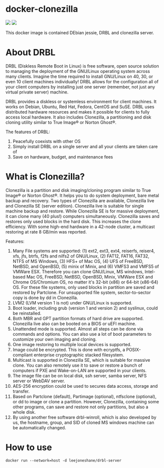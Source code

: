 # docker-clonezilla
[![](https://images.microbadger.com/badges/version/leejoneshane/drbl-server.svg)](http://microbadger.com/images/leejoneshane/drbl-server "Get your own version badge on microbadger.com")
[![](https://images.microbadger.com/badges/image/leejoneshane/drbl-server.svg)](http://microbadger.com/images/leejoneshane/drbl-server "Get your own image badge on microbadger.com")

This docker image is contained DEbian jessie, DRBL and clonezilla server.

# About DRBL

DRBL (Diskless Remote Boot in Linux) is free software, open source solution to managing the deployment of the GNU/Linux operating system across many clients. Imagine the time required to install GNU/Linux on 40, 30, or even 10 client machines individually! DRBL allows for the configuration all of your client computers by installing just one server (remember, not just any virtual private server) machine.

DRBL provides a diskless or systemless environment for client machines. It works on Debian, Ubuntu, Red Hat, Fedora, CentOS and SuSE. DRBL uses distributed hardware resources and makes it possible for clients to fully access local hardware. It also includes Clonezilla, a partitioning and disk cloning utility similar to True Image® or Norton Ghost®.

The features of DRBL:
1. Peacefully coexists with other OS
2. Simply install DRBL on a single server and all your clients are taken care of
3. Save on hardware, budget, and maintenance fees

# What is Clonezilla?

Clonezilla is a partition and disk imaging/cloning program similar to True Image® or Norton Ghost®. It helps you to do system deployment, bare metal backup and recovery. Two types of Clonezilla are available, Clonezilla live and Clonezilla SE (server edition). Clonezilla live is suitable for single machine backup and restore. While Clonezilla SE is for massive deployment, it can clone many (40 plus!) computers simultaneously. Clonezilla saves and restores only used blocks in the hard disk. This increases the clone efficiency. With some high-end hardware in a 42-node cluster, a multicast restoring at rate 8 GB/min was reported.

Features:
1. Many File systems are supported: (1) ext2, ext3, ext4, reiserfs, reiser4, xfs, jfs, btrfs, f2fs and nilfs2 of GNU/Linux, (2) FAT12, FAT16, FAT32, NTFS of MS Windows, (3) HFS+ of Mac OS, (4) UFS of FreeBSD, NetBSD, and OpenBSD, (5) minix of Minix, and (6) VMFS3 and VMFS5 of VMWare ESX. Therefore you can clone GNU/Linux, MS windows, Intel-based Mac OS, FreeBSD, NetBSD, OpenBSD, Minix, VMWare ESX and Chrome OS/Chromium OS, no matter it's 32-bit (x86) or 64-bit (x86-64) OS. For these file systems, only used blocks in partition are saved and restored by Partclone. For unsupported file system, sector-to-sector copy is done by dd in Clonezilla.
2. LVM2 (LVM version 1 is not) under GNU/Linux is supported.
3. Boot loader, including grub (version 1 and version 2) and syslinux, could be reinstalled.
4. Both MBR and GPT partition formats of hard drive are supported. Clonezilla live also can be booted on a BIOS or uEFI machine.
5. Unattended mode is supported. Almost all steps can be done via commands and options. You can also use a lot of boot parameters to customize your own imaging and cloning.
6. One image restoring to multiple local devices is supported.
7. Image could be encrypted. This is done with ecryptfs, a POSIX-compliant enterprise cryptographic stacked filesystem.
8. Multicast is supported in Clonezilla SE, which is suitable for massive clone. You can also remotely use it to save or restore a bunch of computers if PXE and Wake-on-LAN are supported in your clients.
9. The image file can be on local disk, ssh server, samba server, NFS server or WebDAV server.
10. AES-256 encryption could be used to secures data access, storage and transfer.
11. Based on Partclone (default), Partimage (optional), ntfsclone (optional), or dd to image or clone a partition. However, Clonezilla, containing some other programs, can save and restore not only partitions, but also a whole disk.
12. By using another free software drbl-winroll, which is also developed by us, the hostname, group, and SID of cloned MS windows machine can be automatically changed.

# How to use
```
docker run --network=host -d leejoneshane/drbl-server
```
